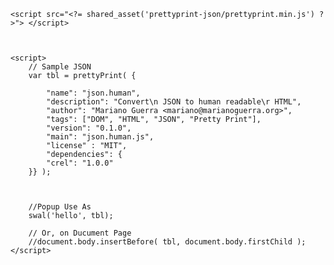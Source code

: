 
    <script src="<?= shared_asset('prettyprint-json/prettyprint.min.js') ?>"> </script>



    <script>
        // Sample JSON
        var tbl = prettyPrint( {

            "name": "json.human",
            "description": "Convert\n JSON to human readable\r HTML",
            "author": "Mariano Guerra <mariano@marianoguerra.org>",
            "tags": ["DOM", "HTML", "JSON", "Pretty Print"],
            "version": "0.1.0",
            "main": "json.human.js",
            "license" : "MIT",
            "dependencies": {
            "crel": "1.0.0"
        }} );
        
        
        
        //Popup Use As 
        swal('hello', tbl);
        
        // Or, on Ducument Page
        //document.body.insertBefore( tbl, document.body.firstChild );
    </script>
